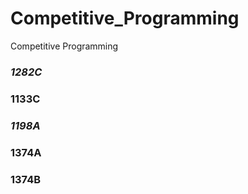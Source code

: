 # Competitive_Programming
Competitive Programming 
### *1282C* ###
### 1133C ###
### *1198A* ###
### 1374A ###
### 1374B ###